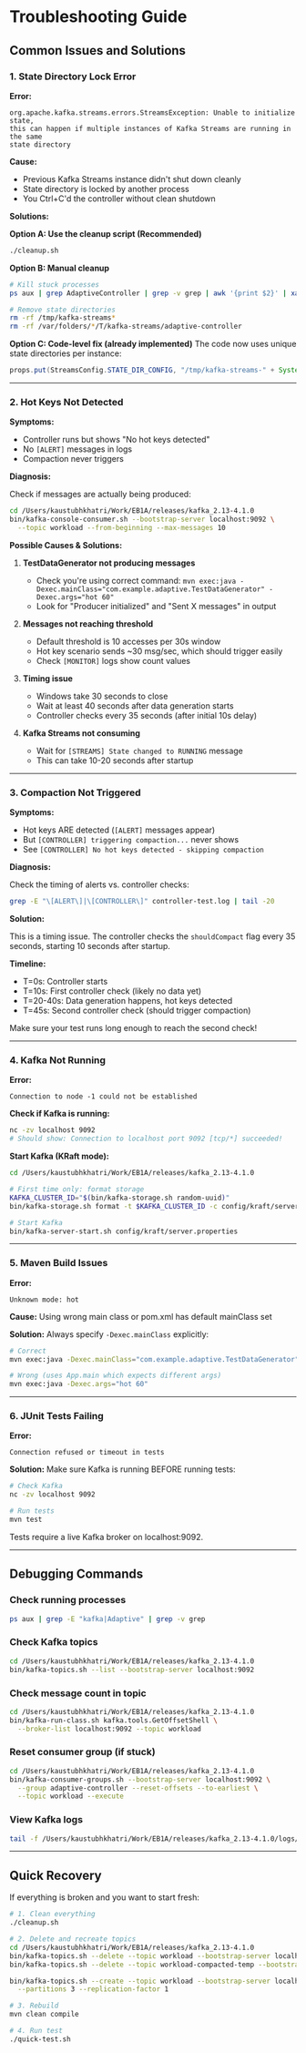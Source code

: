 # Troubleshooting Guide

## Common Issues and Solutions

### 1. State Directory Lock Error

**Error:**
```
org.apache.kafka.streams.errors.StreamsException: Unable to initialize state,
this can happen if multiple instances of Kafka Streams are running in the same
state directory
```

**Cause:**
- Previous Kafka Streams instance didn't shut down cleanly
- State directory is locked by another process
- You Ctrl+C'd the controller without clean shutdown

**Solutions:**

**Option A: Use the cleanup script (Recommended)**
```bash
./cleanup.sh
```

**Option B: Manual cleanup**
```bash
# Kill stuck processes
ps aux | grep AdaptiveController | grep -v grep | awk '{print $2}' | xargs kill -9

# Remove state directories
rm -rf /tmp/kafka-streams*
rm -rf /var/folders/*/T/kafka-streams/adaptive-controller
```

**Option C: Code-level fix (already implemented)**
The code now uses unique state directories per instance:
```java
props.put(StreamsConfig.STATE_DIR_CONFIG, "/tmp/kafka-streams-" + System.currentTimeMillis());
```

---

### 2. Hot Keys Not Detected

**Symptoms:**
- Controller runs but shows "No hot keys detected"
- No `[ALERT]` messages in logs
- Compaction never triggers

**Diagnosis:**

Check if messages are actually being produced:
```bash
cd /Users/kaustubhkhatri/Work/EB1A/releases/kafka_2.13-4.1.0
bin/kafka-console-consumer.sh --bootstrap-server localhost:9092 \
  --topic workload --from-beginning --max-messages 10
```

**Possible Causes & Solutions:**

1. **TestDataGenerator not producing messages**
   - Check you're using correct command: `mvn exec:java -Dexec.mainClass="com.example.adaptive.TestDataGenerator" -Dexec.args="hot 60"`
   - Look for "Producer initialized" and "Sent X messages" in output

2. **Messages not reaching threshold**
   - Default threshold is 10 accesses per 30s window
   - Hot key scenario sends ~30 msg/sec, which should trigger easily
   - Check `[MONITOR]` logs show count values

3. **Timing issue**
   - Windows take 30 seconds to close
   - Wait at least 40 seconds after data generation starts
   - Controller checks every 35 seconds (after initial 10s delay)

4. **Kafka Streams not consuming**
   - Wait for `[STREAMS] State changed to RUNNING` message
   - This can take 10-20 seconds after startup

---

### 3. Compaction Not Triggered

**Symptoms:**
- Hot keys ARE detected (`[ALERT]` messages appear)
- But `[CONTROLLER] triggering compaction...` never shows
- See `[CONTROLLER] No hot keys detected - skipping compaction`

**Diagnosis:**

Check the timing of alerts vs. controller checks:
```bash
grep -E "\[ALERT\]|\[CONTROLLER\]" controller-test.log | tail -20
```

**Solution:**

This is a timing issue. The controller checks the `shouldCompact` flag every 35 seconds, starting 10 seconds after startup.

**Timeline:**
- T=0s: Controller starts
- T=10s: First controller check (likely no data yet)
- T=20-40s: Data generation happens, hot keys detected
- T=45s: Second controller check (should trigger compaction)

Make sure your test runs long enough to reach the second check!

---

### 4. Kafka Not Running

**Error:**
```
Connection to node -1 could not be established
```

**Check if Kafka is running:**
```bash
nc -zv localhost 9092
# Should show: Connection to localhost port 9092 [tcp/*] succeeded!
```

**Start Kafka (KRaft mode):**
```bash
cd /Users/kaustubhkhatri/Work/EB1A/releases/kafka_2.13-4.1.0

# First time only: format storage
KAFKA_CLUSTER_ID="$(bin/kafka-storage.sh random-uuid)"
bin/kafka-storage.sh format -t $KAFKA_CLUSTER_ID -c config/kraft/server.properties

# Start Kafka
bin/kafka-server-start.sh config/kraft/server.properties
```

---

### 5. Maven Build Issues

**Error:**
```
Unknown mode: hot
```

**Cause:**
Using wrong main class or pom.xml has default mainClass set

**Solution:**
Always specify `-Dexec.mainClass` explicitly:
```bash
# Correct
mvn exec:java -Dexec.mainClass="com.example.adaptive.TestDataGenerator" -Dexec.args="hot 60"

# Wrong (uses App.main which expects different args)
mvn exec:java -Dexec.args="hot 60"
```

---

### 6. JUnit Tests Failing

**Error:**
```
Connection refused or timeout in tests
```

**Solution:**
Make sure Kafka is running BEFORE running tests:
```bash
# Check Kafka
nc -zv localhost 9092

# Run tests
mvn test
```

Tests require a live Kafka broker on localhost:9092.

---

## Debugging Commands

### Check running processes
```bash
ps aux | grep -E "kafka|Adaptive" | grep -v grep
```

### Check Kafka topics
```bash
cd /Users/kaustubhkhatri/Work/EB1A/releases/kafka_2.13-4.1.0
bin/kafka-topics.sh --list --bootstrap-server localhost:9092
```

### Check message count in topic
```bash
cd /Users/kaustubhkhatri/Work/EB1A/releases/kafka_2.13-4.1.0
bin/kafka-run-class.sh kafka.tools.GetOffsetShell \
  --broker-list localhost:9092 --topic workload
```

### Reset consumer group (if stuck)
```bash
cd /Users/kaustubhkhatri/Work/EB1A/releases/kafka_2.13-4.1.0
bin/kafka-consumer-groups.sh --bootstrap-server localhost:9092 \
  --group adaptive-controller --reset-offsets --to-earliest \
  --topic workload --execute
```

### View Kafka logs
```bash
tail -f /Users/kaustubhkhatri/Work/EB1A/releases/kafka_2.13-4.1.0/logs/server.log
```

---

## Quick Recovery

If everything is broken and you want to start fresh:

```bash
# 1. Clean everything
./cleanup.sh

# 2. Delete and recreate topics
cd /Users/kaustubhkhatri/Work/EB1A/releases/kafka_2.13-4.1.0
bin/kafka-topics.sh --delete --topic workload --bootstrap-server localhost:9092
bin/kafka-topics.sh --delete --topic workload-compacted-temp --bootstrap-server localhost:9092

bin/kafka-topics.sh --create --topic workload --bootstrap-server localhost:9092 \
  --partitions 3 --replication-factor 1

# 3. Rebuild
mvn clean compile

# 4. Run test
./quick-test.sh
```
